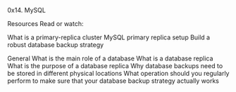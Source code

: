 0x14. MySQL

Resources
Read or watch:

What is a primary-replica cluster
MySQL primary replica setup
Build a robust database backup strategy

General
What is the main role of a database
What is a database replica
What is the purpose of a database replica
Why database backups need to be stored in different physical locations
What operation should you regularly perform to make sure that your database backup strategy actually works
